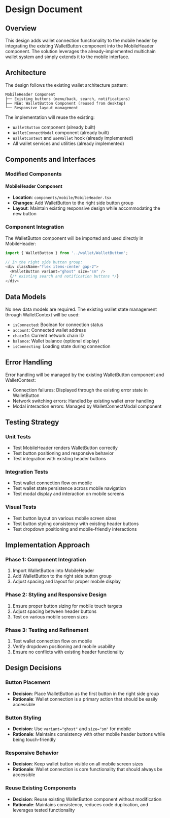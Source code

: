 # Design Document

## Overview

This design adds wallet connection functionality to the mobile header by integrating the existing WalletButton component into the MobileHeader component. The solution leverages the already-implemented multichain wallet system and simply extends it to the mobile interface.

## Architecture

The design follows the existing wallet architecture pattern:

```
MobileHeader Component
├── Existing buttons (menu/back, search, notifications)
├── NEW: WalletButton Component (reused from desktop)
└── Responsive layout management
```

The implementation will reuse the existing:
- `WalletButton` component (already built)
- `WalletConnectModal` component (already built)  
- `WalletContext` and `useWallet` hook (already implemented)
- All wallet services and utilities (already implemented)

## Components and Interfaces

### Modified Components

#### MobileHeader Component
- **Location**: `components/mobile/MobileHeader.tsx`
- **Changes**: Add WalletButton to the right side button group
- **Layout**: Maintain existing responsive design while accommodating the new button

### Component Integration

The WalletButton component will be imported and used directly in MobileHeader:

```typescript
import { WalletButton } from '../wallet/WalletButton';

// In the right side button group:
<div className="flex items-center gap-2">
  <WalletButton variant="ghost" size="sm" />
  {/* existing search and notification buttons */}
</div>
```

## Data Models

No new data models are required. The existing wallet state management through WalletContext will be used:

- `isConnected`: Boolean for connection status
- `account`: Connected wallet address
- `chainId`: Current network chain ID
- `balance`: Wallet balance (optional display)
- `isConnecting`: Loading state during connection

## Error Handling

Error handling will be managed by the existing WalletButton component and WalletContext:

- Connection failures: Displayed through the existing error state in WalletButton
- Network switching errors: Handled by existing wallet error handling
- Modal interaction errors: Managed by WalletConnectModal component

## Testing Strategy

### Unit Tests
- Test MobileHeader renders WalletButton correctly
- Test button positioning and responsive behavior
- Test integration with existing header buttons

### Integration Tests  
- Test wallet connection flow on mobile
- Test wallet state persistence across mobile navigation
- Test modal display and interaction on mobile screens

### Visual Tests
- Test button layout on various mobile screen sizes
- Test button styling consistency with existing header buttons
- Test dropdown positioning and mobile-friendly interactions

## Implementation Approach

### Phase 1: Component Integration
1. Import WalletButton into MobileHeader
2. Add WalletButton to the right side button group
3. Adjust spacing and layout for proper mobile display

### Phase 2: Styling and Responsive Design
1. Ensure proper button sizing for mobile touch targets
2. Adjust spacing between header buttons
3. Test on various mobile screen sizes

### Phase 3: Testing and Refinement
1. Test wallet connection flow on mobile
2. Verify dropdown positioning and mobile usability
3. Ensure no conflicts with existing header functionality

## Design Decisions

### Button Placement
- **Decision**: Place WalletButton as the first button in the right side group
- **Rationale**: Wallet connection is a primary action that should be easily accessible

### Button Styling
- **Decision**: Use `variant="ghost"` and `size="sm"` for mobile
- **Rationale**: Maintains consistency with other mobile header buttons while being touch-friendly

### Responsive Behavior
- **Decision**: Keep wallet button visible on all mobile screen sizes
- **Rationale**: Wallet connection is core functionality that should always be accessible

### Reuse Existing Components
- **Decision**: Reuse existing WalletButton component without modification
- **Rationale**: Maintains consistency, reduces code duplication, and leverages tested functionality